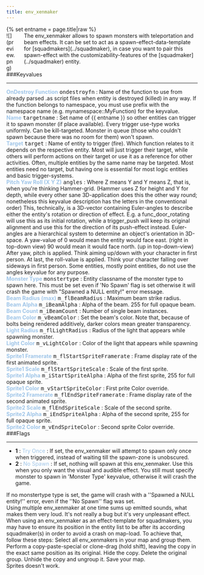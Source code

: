 ```yaml
---
title: env_xenmaker
---
```

<div>{% set entname = page.title|raw %}</div>
<div class="container previewimg">
<div class="columns">
<div class="imagepadding column col-auto" markdown="1">![](preview.png)</div>
<div class="column entityentry" markdown="1">The env_xenmaker allows to spawn monsters with teleportation and beam effects. It can be set to act as a spawn-effect-data-template for [squadmakers](../squadmaker), in case you want to pair this spawn-effect with the customizability-features of the [squadmaker](../squadmaker) entity.</div>
</div>
</div>
###Keyvalues
<hr>
<div class="entityentry" markdown="1">
<span style="color:#9fc5e8;"><b>OnDestroy Function</b></span> <kbd  class="tooltip" data-tooltip="string">ondestroyfn</kbd> :
Name of the function to use from already parsed .as script files when entity is destroyed (killed) in any way. If the function belongs to namespace, you must use prefix with the namespace name (e.g. mynamespace::MyFunction) for the keyvalue.
</div>
<div class="entityentry" markdown="1">
<span style="color:#9fc5e8;"><b>Name</b></span> <kbd  class="tooltip" data-tooltip="target_source">targetname</kbd> :
Set name of {{ entname }} so other entities can trigger it to spawn monster (if place available). Every trigger use-type works uniformly. Can be kill-targeted. Monster in queue (those who couldn't spawn because there was no room for them) won't spawn.
</div>
<div class="entityentry" markdown="1">
<span style="color:#9fc5e8;"><b>Target</b></span> <kbd  class="tooltip" data-tooltip="target_destination">target</kbd> :
Name of entity to trigger (fire). Which function relates to it depends on the respective entity. Most will just trigger their target, while others will perform actions on their target or use it as a reference for other activities. Often, multiple entities by the same name may be targeted. Most entities need no target, but having one is essential for most logic entities and basic trigger-systems.
</div>
<div class="entityentry" markdown="1">
<span style="color:#9fc5e8;"><b>Pitch Yaw Roll (X Y Z)</b></span> <kbd  class="tooltip" data-tooltip="string">angles</kbd> :
Where Z means Y and Y means Z, that is, when you're thinking Hammer-grid. (Hammer uses Z for height and Y for depth, while every other sane 3D-application does this the other way round; nonetheless this keyvalue description has the letters in the conventional order) This, technically, is a 3D-vector containing Euler-angles to describe either the entity's rotation or direction of effect. E.g. a func_door_rotating will use this as its initial rotation, while a trigger_push will keep its original alignment and use this for the direction of its push-effect instead. Euler-angles are a hierarchical system to determine an object's orientation in 3D-space. A yaw-value of 0 would mean the entity would face east. (right in top-down view) 90 would mean it would face north. (up in top-down-view) After yaw, pitch is applied. Think aiming up/down with your character in first person. At last, the roll-value is applied. Think your character falling over sideways in first person. Some entities, mostly point entities, do not use the angles keyvalue for any purpose.
</div>
<div class="entityentry" markdown="1">
<span style="color:#9fc5e8;"><b>Monster Type</b></span> <kbd  class="tooltip" data-tooltip="string">monstertype</kbd> :
Entity classname of the monster type to spawn here. This must be set even if 'No Spawn' flag is set otherwise it will crash the game with "Spawned a NULL entity!" error message.
</div>
<div class="entityentry" markdown="1">
<span style="color:#9fc5e8;"><b>Beam Radius (max)</b></span> <kbd  class="tooltip" data-tooltip="integer">m_flBeamRadius</kbd> :
Maximum beam strike radius.
</div>
<div class="entityentry" markdown="1">
<span style="color:#9fc5e8;"><b>Beam Alpha</b></span> <kbd  class="tooltip" data-tooltip="integer">m_iBeamAlpha</kbd> :
Alpha of the beam. 255 for full opaque beam.
</div>
<div class="entityentry" markdown="1">
<span style="color:#9fc5e8;"><b>Beam Count</b></span> <kbd  class="tooltip" data-tooltip="integer">m_iBeamCount</kbd> :
Number of single beam instances.
</div>
<div class="entityentry" markdown="1">
<span style="color:#9fc5e8;"><b>Beam Color</b></span> <kbd  class="tooltip" data-tooltip="color255">m_vBeamColor</kbd> :
Set the beam's color. Note that, because of bolts being rendered additively, darker colors mean greater transparency.
</div>
<div class="entityentry" markdown="1">
<span style="color:#9fc5e8;"><b>Light Radius</b></span> <kbd  class="tooltip" data-tooltip="integer">m_flLightRadius</kbd> :
Radius of the light that appears while spawning monster.
</div>
<div class="entityentry" markdown="1">
<span style="color:#9fc5e8;"><b>Light Color</b></span> <kbd  class="tooltip" data-tooltip="color255">m_vLightColor</kbd> :
Color of the light that appears while spawning monster.
</div>
<div class="entityentry" markdown="1">
<span style="color:#9fc5e8;"><b>Sprite1 Framerate</b></span> <kbd  class="tooltip" data-tooltip="integer">m_flStartSpriteFramerate</kbd> :
Frame display rate of the first animated sprite.
</div>
<div class="entityentry" markdown="1">
<span style="color:#9fc5e8;"><b>Sprite1 Scale</b></span> <kbd  class="tooltip" data-tooltip="string">m_flStartSpriteScale</kbd> :
Scale of the first sprite.
</div>
<div class="entityentry" markdown="1">
<span style="color:#9fc5e8;"><b>Sprite1 Alpha</b></span> <kbd  class="tooltip" data-tooltip="integer">m_iStartSpriteAlpha</kbd> :
Alpha of the first sprite, 255 for full opaque sprite.
</div>
<div class="entityentry" markdown="1">
<span style="color:#9fc5e8;"><b>Sprite1 Color</b></span> <kbd  class="tooltip" data-tooltip="color255">m_vStartSpriteColor</kbd> :
First prite Color override.
</div>
<div class="entityentry" markdown="1">
<span style="color:#9fc5e8;"><b>Sprite2 Framerate</b></span> <kbd  class="tooltip" data-tooltip="integer">m_flEndSpriteFramerate</kbd> :
Frame display rate of the second animated sprite.
</div>
<div class="entityentry" markdown="1">
<span style="color:#9fc5e8;"><b>Sprite2 Scale</b></span> <kbd  class="tooltip" data-tooltip="string">m_flEndSpriteScale</kbd> :
Scale of the second sprite.
</div>
<div class="entityentry" markdown="1">
<span style="color:#9fc5e8;"><b>Sprite2 Alpha</b></span> <kbd  class="tooltip" data-tooltip="integer">m_iEndSpriteAlpha</kbd> :
Alpha of the second sprite, 255 for full opaque sprite.
</div>
<div class="entityentry" markdown="1">
<span style="color:#9fc5e8;"><b>Sprite2 Color</b></span> <kbd  class="tooltip" data-tooltip="color255">m_vEndSpriteColor</kbd> :
Second sprite Color override.
</div>
###Flags
<hr>
<div class="entityflags">
<ul>
<li class="imagepadding" markdown="1"><b>1</b> : <span style="color:#9fc5e8;">Try Once</span> : If set, the env_xenmaker will attempt to spawn only once when triggered, instead of waiting till the spawn-zone is unobscured.</li>
<li class="imagepadding" markdown="1"><b>2</b> : <span style="color:#9fc5e8;">No Spawn</span> : If set, nothing will spawn at this env_xenmaker. Use this when you only want the visual and audible effect. You still must specify monster to spawn in 'Monster Type' keyvalue, otherwise it will crash the game.</li>
</ul>
</div>
<div class="notices red">If no monstertype type is set, the game will crash with a ''Spawned a NULL entity!'' error, even if the ''No Spawn'' flag was set.</div>
<div class="notices red">Using multiple env_xenmaker at one time sums up emitted sounds, what makes them very loud. It's not really a bug but it's very unpleasant effect.</div>
<div class="notices red">When using an env_xenmaker as an effect-template for squadmakers, you may have to ensure its position in the entity list to be after its according squadmaker(s) in order to avoid a crash on map-load. To achieve that, follow these steps: Select all env_xenmakers in your map and group them. Perform a copy-paste-special or clone-drag (hold shift), leaving the copy in the exact same position as its original. Hide the copy. Delete the original group. Unhide the copy and ungroup it. Save your map.</div>
<div class="notices red">Sprites doesn't work.</div>
